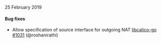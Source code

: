 25 February 2019

#### Bug fixes

 - Allow specification of source interface for outgoing NAT [libcalico-go #1031](https://github.com/projectcalico/libcalico-go/pull/1031) (@roshanirathi)
